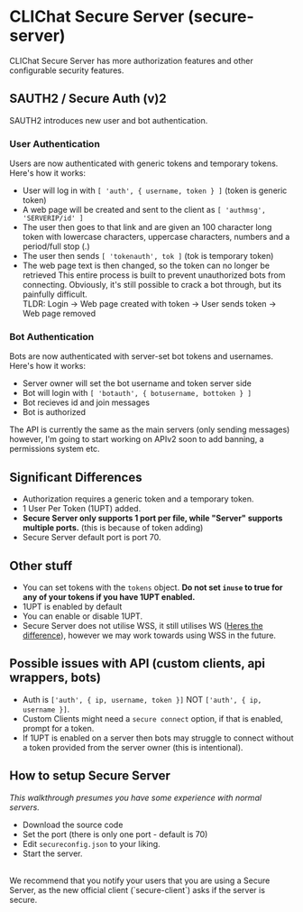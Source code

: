 # CLIChat Secure Server (secure-server)
CLIChat Secure Server has more authorization features and other configurable security features.

## SAUTH2 / Secure Auth (v)2
SAUTH2 introduces new user and bot authentication. 
### User Authentication
Users are now authenticated with generic tokens and temporary tokens. Here's how it works:
- User will log in with `[ 'auth', { username, token } ]` (token is generic token)
- A web page will be created and sent to the client as `[ 'authmsg', 'SERVERIP/id' ]`
- The user then goes to that link and are given an 100 character long token with lowercase characters, uppercase characters, numbers and a period/full stop (.)
- The user then sends `[ 'tokenauth', tok ]` (tok is temporary token)
- The web page text is then changed, so the token can no longer be retrieved
This entire process is built to prevent unauthorized bots from connecting.
Obviously, it's still possible to crack a bot through, but its painfully difficult. <br>
TLDR: Login -> Web page created with token -> User sends token -> Web page removed

### Bot Authentication
Bots are now authenticated with server-set bot tokens and usernames. Here's how it works:
- Server owner will set the bot username and token server side
- Bot will login with `[ 'botauth', { botusername, bottoken } ]`
- Bot recieves id and join messages
- Bot is authorized

The API is currently the same as the main servers (only sending messages) however, I'm going to start working on APIv2 soon to add banning, a permissions system etc.

## Significant Differences
- Authorization requires a generic token and a temporary token.
- 1 User Per Token (1UPT) added.
- **Secure Server only supports 1 port per file, while "Server" supports multiple ports.** (this is because of token adding)
- Secure Server default port is port 70.

## Other stuff
- You can set tokens with the `tokens` object. **Do not set `inuse` to true for any of your tokens if you have 1UPT enabled.**
- 1UPT is enabled by default
- You can enable or disable 1UPT.
- Secure Server does not utilise WSS, it still utilises WS ([Heres the difference](https://portswigger.net/web-security/websockets/what-are-websockets#:~:text=The%20wss%20protocol%20establishes%20a,protocol%20uses%20an%20unencrypted%20connection.&text=At%20this%20point%2C%20the%20network,WebSocket%20messages%20in%20either%20direction.)), however we may work towards using WSS in the future.


## Possible issues with API (custom clients, api wrappers, bots)
- Auth is `['auth', { ip, username, token }]` NOT `['auth', { ip, username }]`.
- Custom Clients might need a `secure connect` option, if that is enabled, prompt for a token.
- If 1UPT is enabled on a server then bots may struggle to connect without a token provided from the server owner (this is intentional).

## How to setup Secure Server
_This walkthrough presumes you have some experience with normal servers._
- Download the source code
- Set the port (there is only one port - default is 70)
- Edit `secureconfig.json` to your liking.
- Start the server.
<br>
We recommend that you notify your users that you are using a Secure Server, as the new official client (`secure-client`) asks if the server is secure. 

